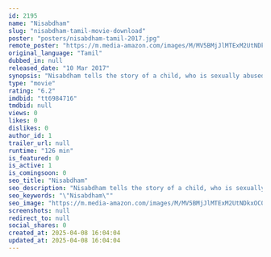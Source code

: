 ```yaml
---
id: 2195
name: "Nisabdham"
slug: "nisabdham-tamil-movie-download"
poster: "posters/nisabdham-tamil-2017.jpg"
remote_poster: "https://m.media-amazon.com/images/M/MV5BMjJlMTExM2UtNDkxOC00Mzk0LWIyNDgtY2ViMzg4NGMwNWUyXkEyXkFqcGdeQXVyNzcxNjgzMjU@._V1_SX300.jpg"
original_language: "Tamil"
dubbed_in: null
released_date: "10 Mar 2017"
synopsis: "Nisabdham tells the story of a child, who is sexually abused and how her parents tackle the situation."
type: "movie"
rating: "6.2"
imdbid: "tt6984716"
tmdbid: null
views: 0
likes: 0
dislikes: 0
author_id: 1
trailer_url: null
runtime: "126 min"
is_featured: 0
is_active: 1
is_comingsoon: 0
seo_title: "Nisabdham"
seo_description: "Nisabdham tells the story of a child, who is sexually abused and how her parents tackle the situation."
seo_keywords: "\"Nisabdham\""
seo_image: "https://m.media-amazon.com/images/M/MV5BMjJlMTExM2UtNDkxOC00Mzk0LWIyNDgtY2ViMzg4NGMwNWUyXkEyXkFqcGdeQXVyNzcxNjgzMjU@._V1_SX300.jpg"
screenshots: null
redirect_to: null
social_shares: 0
created_at: 2025-04-08 16:04:04
updated_at: 2025-04-08 16:04:04
---
```


